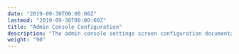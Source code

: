 ```yaml
---
date: "2019-09-30T00:00:00Z"
lastmod: "2019-09-30T00:00:00Z"
title: "Admin Console Configuration"
description: "The admin console settings screen configuration documentation"
weight: "90"
---
```


